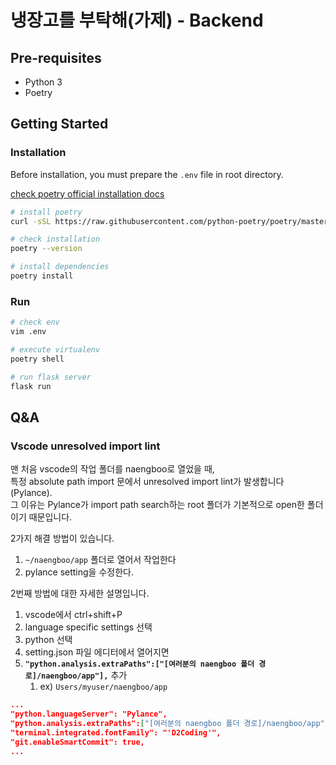 # 냉장고를 부탁해(가제) - Backend

## Pre-requisites

- Python 3
- Poetry
<!-- - Mongodb -->

## Getting Started

### Installation

Before installation, you must prepare the `.env` file in root directory.

[check poetry official installation docs](https://python-poetry.org/docs/#installation)

```bash
# install poetry
curl -sSL https://raw.githubusercontent.com/python-poetry/poetry/master/get-poetry.py | python -

# check installation
poetry --version

# install dependencies
poetry install
```

### Run

```python
# check env
vim .env

# execute virtualenv
poetry shell

# run flask server
flask run
```

## Q&A

### Vscode unresolved import lint

맨 처음 vscode의 작업 폴더를 naengboo로 열었을 때,  
특정 absolute path import 문에서 unresolved import lint가 발생합니다(Pylance).  
그 이유는 Pylance가 import path search하는 root 폴더가 기본적으로 open한 폴더이기 때문입니다.

2가지 해결 방법이 있습니다.

1. `~/naengboo/app` 폴더로 열어서 작업한다
2. pylance setting을 수정한다.

2번째 방법에 대한 자세한 설명입니다.

1. vscode에서 ctrl+shift+P
2. language specific settings 선택
3. python 선택
4. setting.json 파일 에디터에서 열어지면
5. **`"python.analysis.extraPaths":["[여러분의 naengboo 폴더 경로]/naengboo/app"],`** 추가
   1. ex) `Users/myuser/naengboo/app`

```json
...
"python.languageServer": "Pylance",
"python.analysis.extraPaths":["[여러분의 naengboo 폴더 경로]/naengboo/app"],
"terminal.integrated.fontFamily": "'D2Coding'",
"git.enableSmartCommit": true,
...
```
